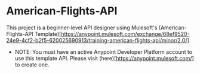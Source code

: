# American-Flights-API
This project is a beginner-level API designer using Mulesoft's (American-Flights-API Template)[https://anypoint.mulesoft.com/exchange/68ef9520-24e9-4cf2-b2f5-620025690913/training-american-flights-api/minor/2.0/]
* NOTE: You must have an active Anypoint Developer Platform account to use this template API. Please visit (here)[https://anypoint.mulesoft.com/] to create one.   
